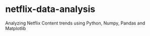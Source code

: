 # netflix-data-analysis
Analyzing Netflix Content trends using Python, Numpy, Pandas and Matplotlib
